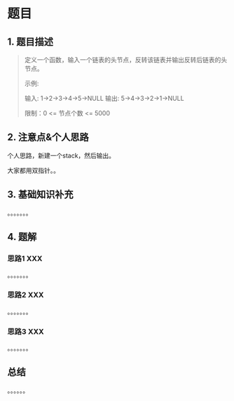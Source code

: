# 题目

## 1. 题目描述

> 定义一个函数，输入一个链表的头节点，反转该链表并输出反转后链表的头节点。
>
>  示例:
>
> 输入: 1->2->3->4->5->NULL
> 输出: 5->4->3->2->1->NULL
>
>
> 限制：0 <= 节点个数 <= 5000
>

## 2. 注意点&个人思路

个人思路，新建一个stack，然后输出。

大家都用双指针。。

## 3. 基础知识补充

。。。。。。。

## 4. 题解

### 思路1 XXX

。。。。。。。

### 思路2 XXX

。。。。。。。

### 思路3 XXX

。。。。。。。

## 总结

。。。。。。